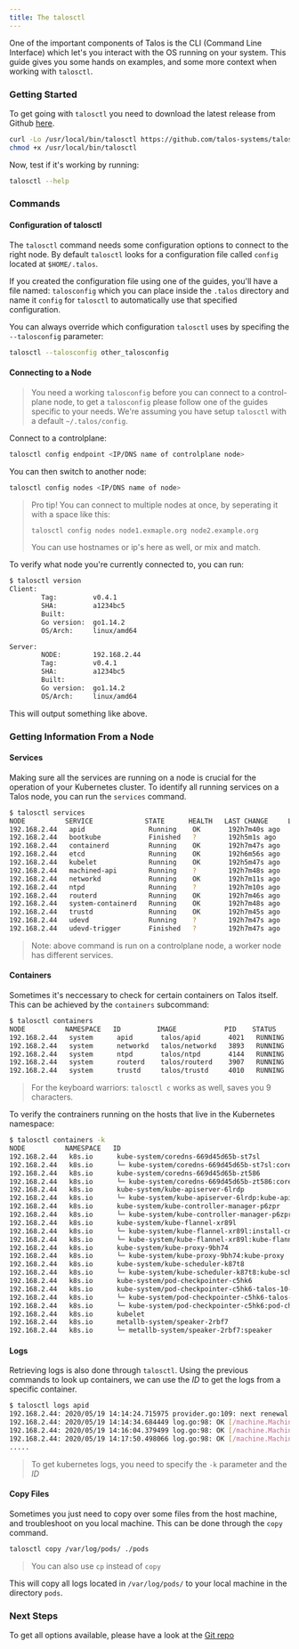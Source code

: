 ```yaml
---
title: The talosctl
---
```


One of the important components of Talos is the CLI (Command Line Interface) which let's you interact with the OS running on your system.
This guide gives you some hands on examples, and some more context when working with `talosctl`.

### Getting Started

To get going with `talosctl` you need to download the latest release from Github [here](https://github.com/talos-systems/talos/releases).

```bash
curl -Lo /usr/local/bin/talosctl https://github.com/talos-systems/talos/releases/download/latest/talosctl-$(uname -s | tr "[:upper:]" "[:lower:]")-amd64
chmod +x /usr/local/bin/talosctl
```

Now, test if it's working by running:

```bash
talosctl --help
```

### Commands

#### Configuration of talosctl

The `talosctl` command needs some configuration options to connect to the right node.
By default `talosctl` looks for a configuration file called `config` located at `$HOME/.talos`.

If you created the configuration file using one of the guides, you'll have a file named: `talosconfig` which you can place inside the `.talos` directory and name it `config` for `talosctl` to automatically use that specified configuration.

You can always override which configuration `talosctl` uses by specifing the `--talosconfig` parameter:

```bash
talosctl --talosconfig other_talosconfig
```

#### Connecting to a Node

> You need a working `talosconfig` before you can connect to a control-plane node, to get a `talosconfig` please follow one of the guides specific to your needs.
> We're assuming you have setup `talosctl` with a default `~/.talos/config`.

Connect to a controlplane:

```bash
talosctl config endpoint <IP/DNS name of controlplane node>
```

You can then switch to another node:

```bash
talosctl config nodes <IP/DNS name of node>
```

> Pro tip!
> You can connect to multiple nodes at once, by seperating it with a space like this:
>
> ```bash
> talosctl config nodes node1.exmaple.org node2.example.org
> ```
>
> You can use hostnames or ip's here as well, or mix and match.

To verify what node you're currently connected to, you can run:

```bash
$ talosctl version
Client:
        Tag:         v0.4.1
        SHA:         a1234bc5
        Built:
        Go version:  go1.14.2
        OS/Arch:     linux/amd64

Server:
        NODE:        192.168.2.44
        Tag:         v0.4.1
        SHA:         a1234bc5
        Built:
        Go version:  go1.14.2
        OS/Arch:     linux/amd64
```

This will output something like above.

### Getting Information From a Node

#### Services

Making sure all the services are running on a node is crucial for the operation of your Kubernetes cluster.
To identify all running services on a Talos node, you can run the `services` command.

```bash
$ talosctl services
NODE          SERVICE             STATE      HEALTH   LAST CHANGE     LAST EVENT
192.168.2.44   apid                Running    OK       192h7m40s ago   Health check successful
192.168.2.44   bootkube            Finished   ?        192h5m1s ago    Service finished successfully
192.168.2.44   containerd          Running    OK       192h7m47s ago   Health check successful
192.168.2.44   etcd                Running    OK       192h6m56s ago   Health check successful
192.168.2.44   kubelet             Running    OK       192h5m47s ago   Health check successful
192.168.2.44   machined-api        Running    ?        192h7m48s ago   Service started as goroutine
192.168.2.44   networkd            Running    OK       192h7m11s ago   Health check successful
192.168.2.44   ntpd                Running    ?        192h7m10s ago   Started task ntpd (PID 4144) for container ntpd
192.168.2.44   routerd             Running    OK       192h7m46s ago   Started task routerd (PID 3907) for container routerd
192.168.2.44   system-containerd   Running    OK       192h7m48s ago   Health check successful
192.168.2.44   trustd              Running    OK       192h7m45s ago   Health check successful
192.168.2.44   udevd               Running    ?        192h7m47s ago   Process Process(["/sbin/udevd" "--resolve-names=never" "-D"]) started with PID 2893
192.168.2.44   udevd-trigger       Finished   ?        192h7m47s ago   Service finished successfully
```

> Note: above command is run on a controlplane node, a worker node has different services.

#### Containers

Sometimes it's neccessary to check for certain containers on Talos itself.
This can be achieved by the `containers` subcommand:

```bash
$ talosctl containers
NODE          NAMESPACE   ID         IMAGE            PID    STATUS
192.168.2.44   system      apid       talos/apid       4021   RUNNING
192.168.2.44   system      networkd   talos/networkd   3893   RUNNING
192.168.2.44   system      ntpd       talos/ntpd       4144   RUNNING
192.168.2.44   system      routerd    talos/routerd    3907   RUNNING
192.168.2.44   system      trustd     talos/trustd     4010   RUNNING
```

> For the keyboard warriors: `talosctl c` works as well, saves you 9 characters.

To verify the contrainers running on the hosts that live in the Kubernetes namespace:

```bash
$ talosctl containers -k
NODE          NAMESPACE   ID                                                                         IMAGE                                                                                                         PID     STATUS
192.168.2.44   k8s.io      kube-system/coredns-669d45d65b-st7sl                                       k8s.gcr.io/pause@sha256:f78411e19d84a252e53bff71a4407a5686c46983a2c2eeed83929b888179acea                      6632    RUNNING
192.168.2.44   k8s.io      └─ kube-system/coredns-669d45d65b-st7sl:coredns                            k8s.gcr.io/coredns@sha256:7ec975f167d815311a7136c32e70735f0d00b73781365df1befd46ed35bd4fe7                    6719    RUNNING
192.168.2.44   k8s.io      kube-system/coredns-669d45d65b-zt586                                       k8s.gcr.io/pause@sha256:f78411e19d84a252e53bff71a4407a5686c46983a2c2eeed83929b888179acea                      6587    RUNNING
192.168.2.44   k8s.io      └─ kube-system/coredns-669d45d65b-zt586:coredns                            k8s.gcr.io/coredns@sha256:7ec975f167d815311a7136c32e70735f0d00b73781365df1befd46ed35bd4fe7                    6712    RUNNING
192.168.2.44   k8s.io      kube-system/kube-apiserver-6lrdp                                           k8s.gcr.io/pause@sha256:f78411e19d84a252e53bff71a4407a5686c46983a2c2eeed83929b888179acea                      5511    RUNNING
192.168.2.44   k8s.io      └─ kube-system/kube-apiserver-6lrdp:kube-apiserver                         k8s.gcr.io/hyperkube:v1.18.0                                                                                  6167    RUNNING
192.168.2.44   k8s.io      kube-system/kube-controller-manager-p6zpr                                  k8s.gcr.io/pause@sha256:f78411e19d84a252e53bff71a4407a5686c46983a2c2eeed83929b888179acea                      5807    RUNNING
192.168.2.44   k8s.io      └─ kube-system/kube-controller-manager-p6zpr:kube-controller-manager       k8s.gcr.io/hyperkube:v1.18.0                                                                                  5844    RUNNING
192.168.2.44   k8s.io      kube-system/kube-flannel-xr89l                                             k8s.gcr.io/pause@sha256:f78411e19d84a252e53bff71a4407a5686c46983a2c2eeed83929b888179acea                      5152    RUNNING
192.168.2.44   k8s.io      └─ kube-system/kube-flannel-xr89l:install-cni                              quay.io/coreos/flannel-cni:v0.3.0                                                                             5332    RUNNING
192.168.2.44   k8s.io      └─ kube-system/kube-flannel-xr89l:kube-flannel                             quay.io/coreos/flannel:v0.11.0-amd64                                                                          5197    RUNNING
192.168.2.44   k8s.io      kube-system/kube-proxy-9bh74                                               k8s.gcr.io/pause@sha256:f78411e19d84a252e53bff71a4407a5686c46983a2c2eeed83929b888179acea                      4999    RUNNING
192.168.2.44   k8s.io      └─ kube-system/kube-proxy-9bh74:kube-proxy                                 k8s.gcr.io/hyperkube:v1.18.0                                                                                  5031    RUNNING
192.168.2.44   k8s.io      kube-system/kube-scheduler-k87t8                                           k8s.gcr.io/pause@sha256:f78411e19d84a252e53bff71a4407a5686c46983a2c2eeed83929b888179acea                      5714    RUNNING
192.168.2.44   k8s.io      └─ kube-system/kube-scheduler-k87t8:kube-scheduler                         k8s.gcr.io/hyperkube:v1.18.0                                                                                  5745    RUNNING
192.168.2.44   k8s.io      kube-system/pod-checkpointer-c5hk6                                         k8s.gcr.io/pause@sha256:f78411e19d84a252e53bff71a4407a5686c46983a2c2eeed83929b888179acea                      5512    RUNNING
192.168.2.44   k8s.io      kube-system/pod-checkpointer-c5hk6-talos-10-32-2-197                       k8s.gcr.io/pause@sha256:f78411e19d84a252e53bff71a4407a5686c46983a2c2eeed83929b888179acea                      6341    RUNNING
192.168.2.44   k8s.io      └─ kube-system/pod-checkpointer-c5hk6-talos-10-32-2-197:pod-checkpointer   docker.io/autonomy/pod-checkpointer@sha256:476277082931570df3c863ad37ab11f0ad7050710caf02ba46d053837fe6e366   6374    RUNNING
192.168.2.44   k8s.io      └─ kube-system/pod-checkpointer-c5hk6:pod-checkpointer                     docker.io/autonomy/pod-checkpointer@sha256:476277082931570df3c863ad37ab11f0ad7050710caf02ba46d053837fe6e366   5927    RUNNING
192.168.2.44   k8s.io      kubelet                                                                    k8s.gcr.io/hyperkube:v1.18.0                                                                                  4885    RUNNING
192.168.2.44   k8s.io      metallb-system/speaker-2rbf7                                               k8s.gcr.io/pause@sha256:f78411e19d84a252e53bff71a4407a5686c46983a2c2eeed83929b888179acea                      84985   RUNNING
192.168.2.44   k8s.io      └─ metallb-system/speaker-2rbf7:speaker                                    docker.io/metallb/speaker@sha256:2b74eca0f25e946e9a1dc4b94b9da067b1fec4244364d266283dfbbab546a629             85033   RUNNING
```

#### Logs

Retrieving logs is also done through `talosctl`.
Using the previous commands to look up containers, we can use the _ID_ to get the logs from a specific container.

```bash
$ talosctl logs apid
192.168.2.44: 2020/05/19 14:14:24.715975 provider.go:109: next renewal in 11h59m59.642046025s
192.168.2.44: 2020/05/19 14:14:34.684449 log.go:98: OK [/machine.MachineService/ServiceList] 5.355187ms stream Success (:authority=192.168.2.44:50000;content-type=application/grpc;user-agent=grpc-go/1.26.0)
192.168.2.44: 2020/05/19 14:16:04.379499 log.go:98: OK [/machine.MachineService/ServiceList] 2.60977ms stream Success (:authority=192.168.2.44:50000;content-type=application/grpc;user-agent=grpc-go/1.26.0)
192.168.2.44: 2020/05/19 14:17:50.498066 log.go:98: OK [/machine.MachineService/ServiceList] 2.489054ms stream Success (:authority=192.168.2.44:50000;content-type=application/grpc;user-agent=grpc-go/1.26.0)
.....
```

> To get kubernetes logs, you need to specify the `-k` parameter and the _ID_

#### Copy Files

Sometimes you just need to copy over some files from the host machine, and troubleshoot on you local machine.
This can be done through the `copy` command.

```bash
talosctl copy /var/log/pods/ ./pods
```

> You can also use `cp` instead of `copy`

This will copy all logs located in `/var/log/pods/` to your local machine in the directory `pods`.

### Next Steps

To get all options available, please have a look at the [Git repo](https://github.com/talos-systems/talos/blob/master/docs/talosctl/talosctl.md)
